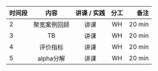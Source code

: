 

|时间段     |  内容    | 讲课 / 实践     |  分工  |备注       |
| :---     |   :----:    |   :----:    |    :----:    |       ---: |
|    2     | 聚宽案例回顾 |  讲课   |    WH     |   20 min     |
|    3     |     TB      |  讲课   |    WH     |   20 min     |
|    4     |   评价指标  |  讲课   |    WH     |   20 min     |
|    5     |  alpha分解  |  讲课   |    WH     |   20 min     |

